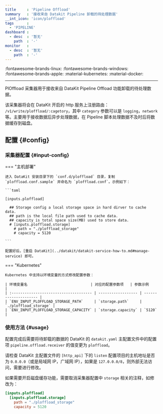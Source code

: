 ```yaml
---
title     : 'Pipeline Offload'
summary   : '接收来自 Datakit Pipeline 卸载的待处理数据'
__int_icon: 'icon/ploffload'
tags      :
  - 'PIPELINE'
dashboard :
  - desc  : '暂无'
    path  : '-'
monitor   :
  - desc  : '暂无'
    path  : '-'
---
```


:fontawesome-brands-linux: :fontawesome-brands-windows: :fontawesome-brands-apple: :material-kubernetes: :material-docker:

---

PlOffload 采集器用于接收来自 DataKit Pipeline Offload 功能卸载的待处理数据。

该采集器将会在 DataKit 开启的 http 服务上注册路由： `/v1/write/ploffload/:cagetory`，其中 `category` 参数可以是 `logging`，`network` 等。主要用于接收数据后异步处理数据，在 Pipeline 脚本处理数据不及时后将数据缓存到磁盘。

## 配置  {#config}

### 采集器配置 {#input-config}

<!-- markdownlint-disable MD046 -->

=== "主机部署"

    进入 DataKit 安装目录下的 `conf.d/ploffload` 目录，复制 `ploffload.conf.sample` 并命名为 `ploffload.conf`。示例如下：

    ```toml
        
    [inputs.ploffload]
    
      ## Storage config a local storage space in hard dirver to cache data.
      ## path is the local file path used to cache data.
      ## capacity is total space size(MB) used to store data.
      # [inputs.ploffload.storage]
        # path = "./ploffload_storage"
        # capacity = 5120
    
    ```

    配置好后，[重启 DataKit](../datakit/datakit-service-how-to.md#manage-service) 即可。

=== "Kubernetes"

    Kubernetes 中支持以环境变量的方式修改配置参数：

    | 环境变量名                             | 对应的配置参数项   | 参数示例              |
    | :------------------------------------- | ------------------ | --------------------- |
    | `ENV_INPUT_PLOFFLOAD_STORAGE_PATH`     | `storage.path`     | `./ploffload_storage` |
    | `ENV_INPUT_PLOFFLOAD_STORAGE_CAPACITY` | `storage.capacity` | `5120`                |

<!-- markdownlint-enable -->

### 使用方法 {#usage}

配置完成后需要将待卸载的数据的 DataKit 的 `datakit.yaml` 主配置文件中的配置项 `pipeline.offload.receiver` 的值变更为 `ploffload`。

请检查 DataKit 主配置文件的 `[http_api]` 下的 `listen` 配置项目的主机地址是否为 `0.0.0.0`（或是局域网 IP，广域网 IP），如果是 `127.0.0.0/8`，则外部无法访问，需要进行修改。

如果需要开启磁盘缓存功能，需要取消采集器配置中 `storage` 相关的注释，如修改为：

```toml
[inputs.ploffload]
  [inputs.ploffload.storage]
    path = "./ploffload_storage"
    capacity = 5120
```
